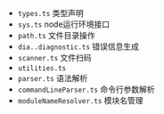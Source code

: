 - `types.ts`                类型声明
- `sys.ts`                  node运行环境接口
- `path.ts`                 文件目录操作
- `dia..diagnostic.ts`      错误信息生成
- `scanner.ts`              文件扫码
- `utilities.ts`
- `parser.ts`               语法解析
- `commandLineParser.ts`    命令行参数解析
- `moduleNameResolver.ts`   模块名管理